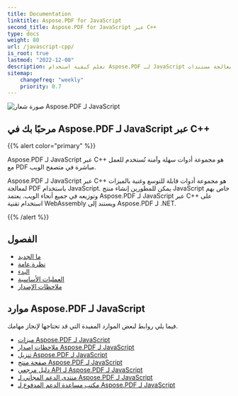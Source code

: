 ```yaml
---
title: Documentation
linktitle: Aspose.PDF for JavaScript
second_title: Aspose.PDF for JavaScript عبر C++
type: docs
weight: 80
url: /javascript-cpp/
is_root: true
lastmod: "2022-12-08"
description: تعلم كيفية استخدام Aspose.PDF لـ JavaScript لإنشاء تطبيقات لمعالجة مستندات PDF في المتصفح.
sitemap:
    changefreq: "weekly"
    priority: 0.7
---
```

![صورة شعار Aspose.PDF لـ JavaScript](aspose_pdf-for-javascript-cpp.png)

<h2>مرحبًا بك في Aspose.PDF لـ JavaScript عبر C++</h2>

{{% alert color="primary" %}}

Aspose.PDF لـ JavaScript عبر C++ هو مجموعة أدوات سهلة وآمنة تُستخدم للعمل مع PDF مباشرة في متصفح الويب.

Aspose.PDF لـ JavaScript عبر C++ هو مجموعة أدوات قابلة للتوسع وغنية بالميزات لمعالجة PDF باستخدام JavaScript. يمكن للمطورين إنشاء منتج JavaScript خاص بهم وتوزيعه في جميع أنحاء الويب. يعتمد Aspose.PDF لـ JavaScript عبر C++ على استخدام تقنية WebAssembly ويستند إلى Aspose.PDF لـ .NET.

{{% /alert %}}

<h2>الفصول</h2>

- [ما الجديد](/pdf/javascript-cpp/whatsnew/)
- [نظرة عامة](/pdf/javascript-cpp/overview/)
- [البدء](/pdf/javascript-cpp/get-started/)
- [العمليات الأساسية](/pdf/javascript-cpp/basic-operations/)
- [ملاحظات الإصدار](https://releases.aspose.com/pdf/javascriptcpp/release-notes/)

<h2>موارد Aspose.PDF لـ JavaScript</h2>

فيما يلي روابط لبعض الموارد المفيدة التي قد تحتاجها لإنجاز مهامك.

- [ميزات Aspose.PDF لـ JavaScript](/pdf/javascript-cpp/key-features/)
- [ملاحظات إصدار Aspose.PDF لـ JavaScript](https://releases.aspose.com/pdf/javascriptcpp/release-notes/)
- [تنزيل Aspose.PDF لـ JavaScript](https://releases.aspose.com/pdf/javascriptcpp/)
- [صفحة منتج Aspose.PDF لـ JavaScript](https://products.aspose.com/pdf/javascript-cpp/)
- [دليل مرجعي API لـ Aspose.PDF لـ JavaScript](https://reference.aspose.com/pdf/javascript-cpp/)
- [منتدى الدعم المجاني لـ Aspose.PDF لـ JavaScript](https://forum.aspose.com/c/pdf/10)
- [مكتب مساعدة الدعم المدفوع لـ Aspose.PDF لـ JavaScript](https://helpdesk.aspose.com/)